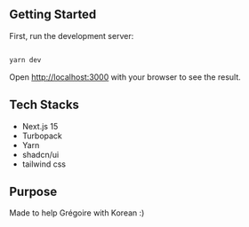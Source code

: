 ## Getting Started

First, run the development server:

```bash

yarn dev

```

Open [http://localhost:3000](http://localhost:3000) with your browser to see the result.

## Tech Stacks

- Next.js 15
- Turbopack
- Yarn
- shadcn/ui
- tailwind css

## Purpose
Made to help Grégoire with Korean :)








